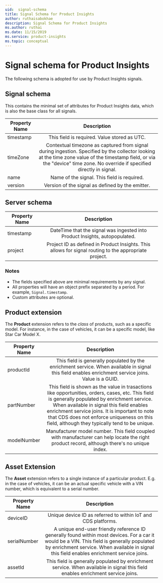 ```yaml
---
uid:  signal-schema
title: Signal Schema for Product Insights
author: ruthaisabokhae
description: Signal Schema for Product Insights
ms.author: ruthai
ms.date: 11/15/2019
ms.service: product-insights
ms.topic: conceptual
---
```


# Signal schema for Product Insights

The following schema is adopted for use by Product Insights signals. 

## Signal schema
This contains the minimal set of attributes for Product Insights data, which is also the base class for all signals.

| Property Name        | Description           |
| ------------- |:-------------:|
| timestamp     | This field is required. Value stored as UTC. |
| timeZone      | Contextual timezone as captured from signal during ingestion. Specified by the collector looking at the time zone value of the timestamp field, or via the "device" time zone. No override if specified directly in signal.     |
| name | Name of the signal. This field is required.      |
| version | Version of the signal as defined by the emitter.      |

## Server schema

| Property Name        | Description           |
| ------------- |:-------------:|
| timestamp     | DateTime that the signal was ingested into Product Insights, autopopulated. |
| project | Project ID as defined in Product Insights. This allows for signal routing to the appropriate project.      |

### Notes
* The fields specified above are minimal requirements by any signal.
* All properties will have an object prefix separated by a period. For example, `Signal.timestamp`.
* Custom attributes are optional.

## Product extension
The **Product** extension refers to the *class* of products, such as a specific model. For instance, in the case of vehicles, it can be a specific model, like Star Car Model X.

| Property Name        | Description           |
| ------------- |:-------------:|
| productId     | This field is generally populated by the enrichment service. When available in signal this field enables enrichment service joins. Value is a GUID. |
| partNumber | This field is shown as the value in trasactions like opportunities, orders, cases, etc. This field is generally populated by enrichment service. When available in signal this field enables enrichment service joins. It is important to note that CDS does not enforce uniqueness on this field, although they typically tend to be unique.     |
| modelNumber     | Manufacturer model number. This field coupled with manufacturer can help locate the right product record, although there's no unique index. |

## Asset Extension
The **Asset** extension refers to a single instance of a particular product. E.g. in the case of vehicles, it can be an actual specific vehicle with a VIN number, which is equivalent to a serial number.

| Property Name        | Description           |
| ------------- |:-------------:|
| deviceID     | Unique device ID as referred to within IoT and CDS platforms. |
| serialNumber | A unique end-user friendly reference ID generally found within most devices. For a car it would be a VIN. This field is generally populated by enrichment service. When available in signal this field enables enrichment service joins.     |
| assetId     | This field is generally populated by enrichment service. When available in signal this field enables enrichment service joins. |
